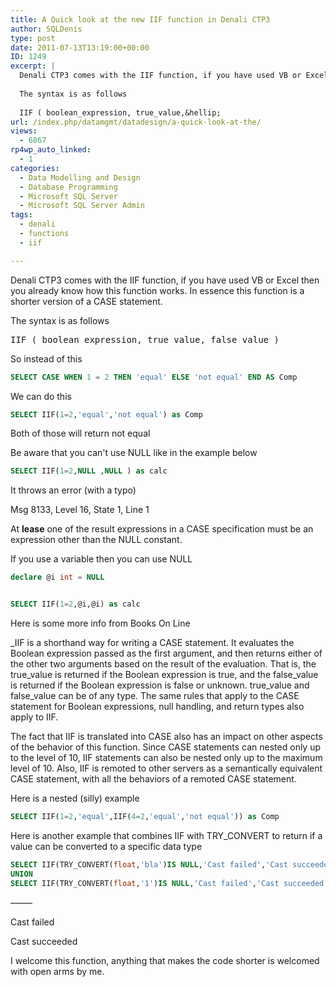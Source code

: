 ```yaml
---
title: A Quick look at the new IIF function in Denali CTP3
author: SQLDenis
type: post
date: 2011-07-13T13:19:00+00:00
ID: 1249
excerpt: |
  Denali CTP3 comes with the IIF function, if you have used VB or Excel then you already know how this function works. In essence this function is a shorter version of a CASE statement. 
  
  The syntax is as follows
  
  IIF ( boolean_expression, true_value,&hellip;
url: /index.php/datamgmt/datadesign/a-quick-look-at-the/
views:
  - 6867
rp4wp_auto_linked:
  - 1
categories:
  - Data Modelling and Design
  - Database Programming
  - Microsoft SQL Server
  - Microsoft SQL Server Admin
tags:
  - denali
  - functions
  - iif

---
```

Denali CTP3 comes with the IIF function, if you have used VB or Excel then you already know how this function works. In essence this function is a shorter version of a CASE statement. 

The syntax is as follows

<pre>IIF ( boolean_expression, true_value, false_value )</pre>

So instead of this

```sql
SELECT CASE WHEN 1 = 2 THEN 'equal' ELSE 'not equal' END AS Comp
```

We can do this

```sql
SELECT IIF(1=2,'equal','not equal') as Comp
```

Both of those will return not equal

Be aware that you can't use NULL like in the example below

```sql
SELECT IIF(1=2,NULL ,NULL ) as calc
```

It throws an error (with a typo)

Msg 8133, Level 16, State 1, Line 1
  
At **lease** one of the result expressions in a CASE specification must be an expression other than the NULL constant.

If you use a variable then you can use NULL

```sql
declare @i int = NULL 


SELECT IIF(1=2,@i,@i) as calc
```

Here is some more info from Books On Line

_IIF is a shorthand way for writing a CASE statement. It evaluates the Boolean expression passed as the first argument, and then returns either of the other two arguments based on the result of the evaluation. That is, the true\_value is returned if the Boolean expression is true, and the false\_value is returned if the Boolean expression is false or unknown. true\_value and false\_value can be of any type. The same rules that apply to the CASE statement for Boolean expressions, null handling, and return types also apply to IIF.</p> 

The fact that IIF is translated into CASE also has an impact on other aspects of the behavior of this function. Since CASE statements can nested only up to the level of 10, IIF statements can also be nested only up to the maximum level of 10. Also, IIF is remoted to other servers as a semantically equivalent CASE statement, with all the behaviors of a remoted CASE statement.</em>

Here is a nested (silly) example

```sql
SELECT IIF(1=2,'equal',IIF(4=2,'equal','not equal')) as Comp
```

Here is another example that combines IIF with TRY_CONVERT to return if a value can be converted to a specific data type

```sql
SELECT IIF(TRY_CONVERT(float,'bla')IS NULL,'Cast failed','Cast succeeded')
UNION
SELECT IIF(TRY_CONVERT(float,'1')IS NULL,'Cast failed','Cast succeeded')
```

——–
  
Cast failed
  
Cast succeeded

I welcome this function, anything that makes the code shorter is welcomed with open arms by me.
